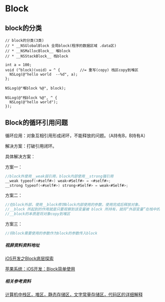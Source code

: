 # Block



## block的分类

~~~
// block的分类(3类)
// * __NSGlobalBlock 全局block(程序的数据区域 .data区)
// * __NSMallocBlock__ 堆block
// * __NSStackBlock__ 栈block

int a = 100;
void (^block)(void) = ^ {         //= 重写(copy) 栈区copy到堆区
  NSLog(@"hello world  --%d", a);
};

NSLog(@"堆block %@", block);

NSLog(@"栈block %@", ^ {
  NSLog(@"hello world");
});
~~~



## Block的循环引用问题

循环应用：对象互相引用形成闭环，不能释放的问题。（A持有B，B持有A）

解决方案：打破引用闭环。

具体解决方案：

方案一：

~~~objective-c
//block外使用__weak弱引用，block内部使用__strong强引用
__weak typeof(<#self#>) weak<#Self#> = <#self#>;
__strong typeof(<#self#>) strong<#Self#> = weak<#Self#>;
~~~

方案二：

~~~objective-c
//在block外部，使用__block修饰block内部使用的参数，使用完成后释放对象。
//__block 所起到的作用就是只要观察到该变量被 block 所持有，就将“外部变量”在栈中的内存地址放到了堆中。进而在block内部也可以修改外部变量的值。
//__block的本质是将对象copy到堆区
~~~

方案三：

~~~objective-c
//将block需要使用的参数作为block的参数传入block
~~~



##### 视屏资料资料地址

[iOS开发之Block底层探索](https://www.bilibili.com/video/av45008532/)

[苹果系统：iOS开发：Block简单使用](https://www.iqiyi.com/w_19rwieo6qx.html)



##### 相关参考资料

[计算机中栈区，堆区，静态存储区，文字常量存储区，代码区的详细解释](https://blog.csdn.net/dotneterbj/article/details/8021200)

